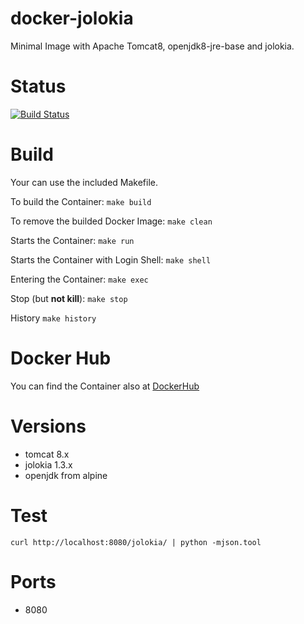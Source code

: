 docker-jolokia
==============

Minimal Image with Apache Tomcat8, openjdk8-jre-base and jolokia.

# Status
[![Build Status](https://travis-ci.org/bodsch/docker-jolokia.svg?branch=1702-02)](https://travis-ci.org/bodsch/docker-jolokia)

# Build

Your can use the included Makefile.

To build the Container: ```make build```

To remove the builded Docker Image: ```make clean```

Starts the Container: ```make run```

Starts the Container with Login Shell: ```make shell```

Entering the Container: ```make exec```

Stop (but **not kill**): ```make stop```

History ```make history```


# Docker Hub

You can find the Container also at  [DockerHub](https://hub.docker.com/r/bodsch/docker-jolokia/)


# Versions

 - tomcat 8.x
 - jolokia 1.3.x
 - openjdk from alpine


# Test

    curl http://localhost:8080/jolokia/ | python -mjson.tool


# Ports

* 8080

